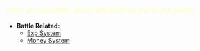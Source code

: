 <div style="font-size:120%;">
  <p><span style="color:rgb(255,255,180);">Here you can learn about anything we put in the game!</span></p>
</div>


- **Battle Related:**
    - [Exp System](<exp>)
    - [Money System](<money>)
